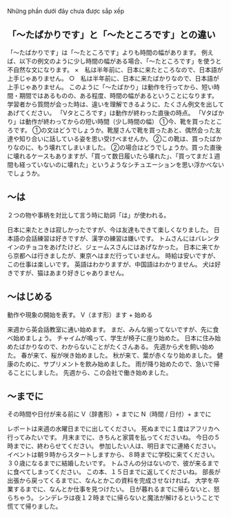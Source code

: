 # 

Những phần dưới đây chưa được sắp xếp

## 「〜たばかりです」と「〜たところです」との違い
「〜たばかりです」は「〜たところです」よりも時間の幅があります。
例えば、以下の例文のように少し時間の幅がある場合、「〜たところです」を使うと不自然な文になります。
×　私は半年前に、日本に来たところなので、日本語が上手じゃありません。 ○　私は半年前に、日本に来たばかりなので、日本語が上手じゃありません。
このように「〜たばかり」は動作を行ってから、短い時間・期間ではあるものの、ある程度、時間の幅があるということになります。
学習者から質問が会った時は、違いを理解できるように、たくさん例文を出してあげてください。
「Vタところです」は動作が終わった直後の時点。 「Vタばかり」は動作が終わってからの短い時間（少し時間の幅）
①今、靴を買ったところです。
①の文はどうでしょうか。靴屋さんで靴を買ったあと、偶然会った友達や知り合いに話している姿を思い受けべませんか。
②この靴は、買ったばかりなのに、もう壊れてしまいました。  ②の場合はどうでしょうか。買った直後に壊れるケースもありますが、「買って数日履いたら壊れた」、「買ってまだ１週間も経っていないのに壊れた」というようなシチュエーションを思い浮かべないでしょうか。

## 〜は
２つの物や事柄を対比して言う時に助詞「は」が使われる。

日本に来たときは寂しかったですが、今は友達もできて楽しくなりました。
日本語の会話練習は好きですが、漢字の練習は嫌いです。
トムさんにはバレンタインのチョコをあげたけど、ジェームスさんにはあげなかった。
日本に来てから京都へは行きましたが、東京へはまだ行っていません。
時給は安いですが、この仕事は楽しいです。
英語はわかりますが、中国語はわかりません。
犬は好きですが、猫はあまり好きじゃありません。

## 〜はじめる
動作や現象の開始を表す。
V（ます形）ます + 始める

来週から英会話教室に通い始めます。
まだ、みんな揃ってないですが、先に食べ始めましょう。
チャイムが鳴って、学生が椅子に座り始めた。
日本に住み始めたばかりなので、わからないことがたくさんある。
先週から犬を飼い始めた。
春が来て、桜が咲き始めました。
秋が来て、葉が赤くなり始めました。
健康のために、サプリメントを飲み始めました。
雨が降り始めたので、急いで帰ることにしました。
先週から、この会社で働き始めました。

## 〜までに
その時間や日付が来る前に
V（辞書形）+ までに N（時間 / 日付）+ までに

レポートは来週の水曜日までに出してください。
死ぬまでに１度はアフリカへ行ってみたいです。
月末までに、きちんと家賃を払ってくださいね。
今日の５時までに、終わらせてください。
参加したい人は、明日までに連絡ください。
イベントは朝９時からスタートしますから、８時までに学校に来てください。
３０歳になるまでに結婚したいです。
トムさんの分はないので、彼が来るまでに食べてしまってください。
この本、１５日までに返してくださいね。
部長が出張から戻ってくるまでに、なんとかこの資料を完成させなければ。
大学を卒業するまでに、なんとか仕事を見つけたい。
日が暮れるまでに帰らないと、怒らちゃう。
シンデレラは夜１２時までに帰らないと魔法が解けるということで慌てて帰りました。
